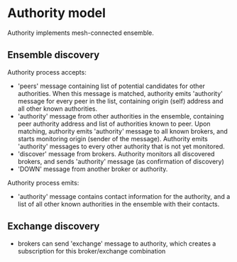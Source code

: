 # Authority model
Authority implements mesh-connected ensemble.

## Ensemble discovery
Authority process accepts:
 * 'peers' message containing list of potential candidates for other authorities.
   When this message is matched, authority emits 'authority' message for every peer
   in the list, containing origin (self) address and all other known authorities.
 * 'authority' message from other authorities in the ensemble, containing peer
   authority address and list of authorities known to peer.
   Upon matching, authority emits 'authority' message to all known brokers,
   and starts monitoring origin (sender of the message).
   Authority emits 'authority' messages to every other authority that is not
   yet monitored.
 * 'discover' message from brokers. Authority monitors all discovered brokers, and
   sends 'authority' message (as confirmation of discovery)
 * 'DOWN' message from another broker or authority.

Authority process emits:
 * 'authority' message contains contact information for the authority, and a list
   of all other known authorities in the ensemble with their contacts.
   
## Exchange discovery

 * brokers can send 'exchange' message to authority, which creates a subscription
   for this broker/exchange combination